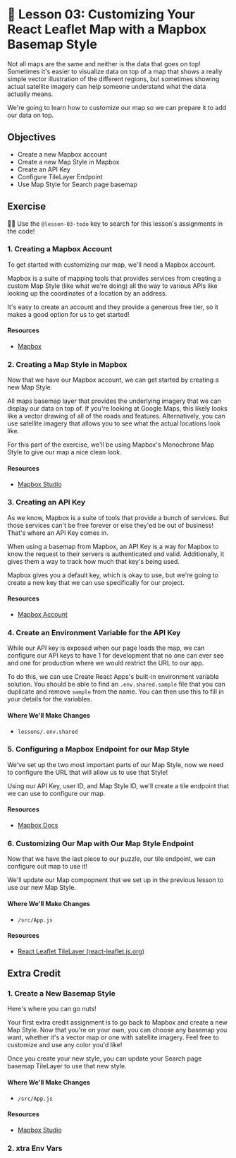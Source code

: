 # 📓 Lesson 03: Customizing Your React Leaflet Map with a Mapbox Basemap Style

Not all maps are the same and neither is the data that goes on top! Sometimes it's easier to visualize data on top of a map that shows a really simple vector illustration of the different regions, but sometimes showing actual satellite imagery can help someone understand what the data actually means.

We're going to learn how to customize our map so we can prepare it to add our data on top.

## Objectives
* Create a new Mapbox account
* Create a new Map Style in Mapbox
* Create an API Key
* Configure TileLayer Endpoint
* Use Map Style for Search page basemap

## Exercise

🕵️‍♂️ Use the `@lesson-03-todo` key to search for this lesson's assignments in the code!

### 1. Creating a Mapbox Account

To get started with customizing our map, we'll need a Mapbox account.

Mapbox is a suite of mapping tools that provides services from creating a custom Map Style (like what we're doing) all the way to various APIs like looking up the coordinates of a location by an address.

It's easy to create an account and they provide a generous free tier, so it makes a good option for us to get started!

#### Resources
* [Mapbox](https://www.mapbox.com/)

### 2. Creating a Map Style in Mapbox

Now that we have our Mapbox account, we can get started by creating a new Map Style.

All maps basemap layer that provides the underlying imagery that we can display our data on top of. If you're looking at Google Maps, this likely looks like a vector drawing of all of the roads and features. Alternatively, you can use satellite imagery that allows you to see what the actual locations look like.

For this part of the exercise, we'll be using Mapbox's Monochrone Map Style to give our map a nice clean look.

#### Resources
* [Mapbox Studio](https://studio.mapbox.com/)

### 3. Creating an API Key

As we know, Mapbox is a suite of tools that provide a bunch of services. But those services can't be free forever or else they'ed be out of business! That's where an API Key comes in.

When using a basemap from Mapbox, an API Key is a way for Mapbox to know the request to their servers is authenticated and valid. Additionally, it gives them a way to track how much that key's being used.

Mapbox gives you a default key, which is okay to use, but we're going to create a new key that we can use specifically for our project.

#### Resources
* [Mapbox Account](https://account.mapbox.com/)

### 4. Create an Environment Variable for the API Key

While our API key is exposed when our page loads the map, we can configure our API keys to have 1 for development that no one can ever see and one for production where we would restrict the URL to our app.

To do this, we can use Create React Apps's built-in environment variable solution. You should be able to find an `.env.shared.sample` file that you can duplicate and remove `sample` from the name. You can then use this to fill in your details for the variables.

#### Where We'll Make Changes
* `lessons/.env.shared`

### 5. Configuring a Mapbox Endpoint for our Map Style

We've set up the two most important parts of our Map Style, now we need to configure the URL that will allow us to use that Style!

Using our API Key, user ID, and Map Style ID, we'll create a tile endpoint that we can use to configure our map.

#### Resources
* [Mapbox Docs](https://docs.mapbox.com/api/maps/#static-tiles)

### 6. Customizing Our Map with Our Map Style Endpoint

Now that we have the last piece to our puzzle, our tile endpoint, we can configure out map to use it!

We'll update our Map compopnent that we set up in the previous lesson to use our new Map Style.

#### Where We'll Make Changes
* `/src/App.js`

#### Resources
* [React Leaflet TileLayer (react-leaflet.js.org)](https://react-leaflet.js.org/docs/en/components#tilelayer)

## Extra Credit

### 1. Create a New Basemap Style

Here's where you can go nuts!

Your first extra credit assignment is to go back to Mapbox and create a new Map Style. Now that you're on your own, you can choose any basemap you want, whether it's a vector map or one with satellite imagery. Feel free to customize and use any color you'd like!

Once you create your new style, you can update your Search page basemap TileLayer to use that new style.

#### Where We'll Make Changes
* `/src/App.js`

#### Resources
* [Mapbox Studio](https://studio.mapbox.com/)

### 2. xtra Env Vars
